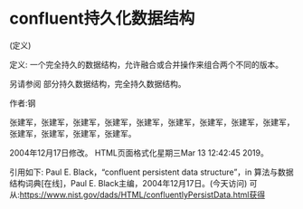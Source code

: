 # confluent持久化数据结构


(定义)



定义:
一个完全持久的数据结构，允许融合或合并操作来组合两个不同的版本。



另请参阅
部分持久数据结构，完全持久数据结构。


作者:钢


张建军，张建军，张建军，张建军，张建军，张建军，张建军，张建军，张建军，张建军，张建军，张建军，张建军。








2004年12月17日修改。
HTML页面格式化星期三Mar 13 12:42:45 2019。



引用如下:
Paul E. Black，“confluent persistent data structure”，in
算法与数据结构词典[在线]，Paul E. Black主编，2004年12月17日。(今天访问)
可从:https://www.nist.gov/dads/HTML/confluentlyPersistData.html获得